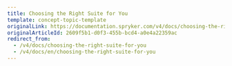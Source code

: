 ```yaml
---
title: Choosing the Right Suite for You
template: concept-topic-template
originalLink: https://documentation.spryker.com/v4/docs/choosing-the-right-suite-for-you
originalArticleId: 2609f5b1-d0f3-455b-bcd4-a0e4a22359ac
redirect_from:
  - /v4/docs/choosing-the-right-suite-for-you
  - /v4/docs/en/choosing-the-right-suite-for-you
---
```



